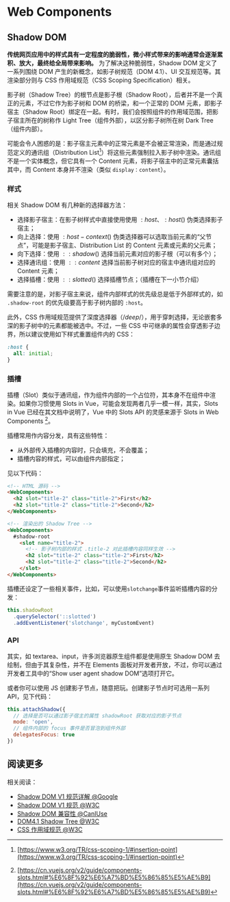 # Web Components


## Shadow DOM

**传统网页应用中的样式具有一定程度的脆弱性，微小样式带来的影响通常会逐渐累积、放大，最终给全局带来影响。** 为了解决这种脆弱性，Shadow DOM 定义了一系列围绕 DOM 产生的新概念，如影子树规范（DOM 4.1）、UI 交互规范等。其渲染部分则与 CSS 作用域规范（CSS Scoping Specification）相关。

影子树（Shadow Tree）的根节点是影子根（Shadow Root），后者并不是一个真正的元素，不过它作为影子树和 DOM 的桥梁，和一个正常的 DOM 元素，即影子宿主（Shadow Root）绑定在一起。有时，我们会按照组件的作用域范围，把影子宿主所在的树称作 Light Tree（组件外部），以区分影子树所在树 Dark Tree（组件内部）。

可能会令人困惑的是：影子宿主元素中的正常元素是不会被正常渲染，而是通过规范定义的通讯组（Distribution List[^distribution-list]）将这些元素强制拉入影子树中渲染。通讯组不是一个实体概念，但它具有一个 Content 元素，将影子宿主中的正常元素囊括其中，而 Content 本身并不渲染（类似 `display：content`）。

[^distribution-list]: [https://www.w3.org/TR/css-scoping-1/#insertion-point](https://www.w3.org/TR/css-scoping-1/#insertion-point)

### 样式

相关 Shadow DOM 有几种新的选择器方法：

* 选择影子宿主：在影子树样式中直接使用使用 $:host$、$:host()$ 伪类选择影子宿主；
* 向上选择：使用 $:host-context()$ 伪类选择器可以选取当前元素的“父节点”，可能是影子宿主、Distribution List 的 Content 元素或元素的父元素；
* 向下选择：使用 $::shadow()$ 选择当前元素对应的影子根（可以有多个）；
* 选择通讯组：使用 $::content$ 选择当前影子树对应的宿主中通讯组对应的 Content 元素；
* 选择插槽：使用 $::slotted()$ 选择插槽节点；（插槽在下一小节介绍）

需要注意的是，对影子宿主来说，组件内部样式的优先级总是低于外部样式的，如 `.shadow-root` 的优先级要高于影子树内部的 `:host`。

此外，CSS 作用域规范提供了深度选择器（$/deep/$），用于穿刺选择，无论嵌套多深的影子树中的元素都能被选中。不过，一些 CSS 中可继承的属性会穿透影子边界，所以建议使用如下样式重置组件内的 CSS：

```CSS
:host {
  all: initial;
}
```

### 插槽

插槽（Slot）类似于通讯组，作为组件内部的一个占位符，其本身不在组件中渲染。如果你习惯使用 Slots in Vue，可能会发现两者几乎一模一样，其实，Slots in Vue 已经在其文档中说明了，Vue 中的 Slots API 的灵感来源于 Slots in Web Components [^slosts-salute]。

[^slosts-salute]: [https://cn.vuejs.org/v2/guide/components-slots.html#%E6%8F%92%E6%A7%BD%E5%86%85%E5%AE%B9](https://cn.vuejs.org/v2/guide/components-slots.html#%E6%8F%92%E6%A7%BD%E5%86%85%E5%AE%B9)

插槽常用作内容分发，具有这些特性：

* 从外部传入插槽的内容时，只会填充，不会覆盖；
* 插槽内容的样式，可以由组件内部指定；

见以下代码：

```HTML
<!-- HTML 源码 -->
<WebComponents>
  <h2 slot="title-2" class="title-2">First</h2>
  <h2 slot="title-2" class="title-2">Second</h2>
</WebComponents>

<!-- 渲染出的 Shadow Tree -->
<WebComponents>
  #shadow-root
    <slot name="title-2">
      <!-- 影子树内部的样式 .title-2 对此插槽内容同样生效 -->
      <h2 slot="title-2" class="title-2">First</h2>
      <h2 slot="title-2" class="title-2">Second</h2>
    </slot>
</WebComponents>
```

插槽还设定了一些相关事件，比如，可以使用`slotchange`事件监听插槽内容的分发：

```js
this.shadowRoot
  .querySelector('::slotted')
  .addEventListener('slotchange', myCustomEvent)
```

### API

其实，如 textarea、input，许多浏览器原生组件都是使用原生 Shadow DOM 去绘制，但由于其复杂性，并不在 Elements 面板对开发者开放，不过，你可以通过开发者工具中的“Show user agent shadow DOM”选项打开它。

或者你可以使用 JS 创建影子节点，随意把玩。创建影子节点时可选用一系列 API，见下代码：

```js
this.attachShadow({
  // 选择是否可以通过影子宿主的属性 shadowRoot 获取对应的影子节点
  mode: 'open',
  // 组件内部的 focus 事件是否冒泡到组件外部
  delegatesFocus: true
})
```


## 阅读更多

相关阅读：

* [Shadow DOM V1 规范详解 @Google](https://developers.google.com/web/fundamentals/web-components/shadowdom#top_of_page)
* [Shadow DOM V1 规范 @W3C](https://www.w3.org/TR/2018/NOTE-shadow-dom-20180301/)
* [Shadow DOM 兼容性 @CanIUse](https://www.caniuse.com/shadowdomv1)
* [DOM4.1 Shadow Tree @W3C](https://www.w3.org/TR/dom41/#shadow-trees)
* [CSS 作用域规范 @W3C](https://www.w3.org/TR/css-scoping-1/#shadow-dom)